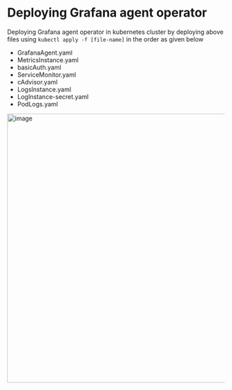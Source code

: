 # Deploying Grafana agent operator

Deploying Grafana agent operator in kubernetes cluster by deploying above files using `kubectl apply -f [file-name]` in the order as given below
- GrafanaAgent.yaml
- MetricsInstance.yaml
- basicAuth.yaml
- ServiceMonitor.yaml
- cAdvisor.yaml
- LogsInstance.yaml
- LogInstance-secret.yaml
- PodLogs.yaml
<img width="622" alt="image" src="https://user-images.githubusercontent.com/53873995/222121978-59be7717-38bb-40b8-a6f6-4f63023ab9fb.png">
